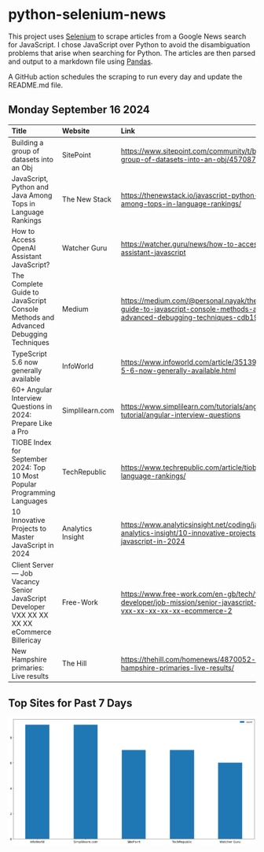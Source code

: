 # python-selenium-news

This project uses [Selenium](https://www.seleniumhq.org/) to scrape articles from a Google News search for JavaScript.
I chose JavaScript over Python to avoid the disambiguation problems that arise when searching for Python.
The articles are then parsed and output to a markdown file using [Pandas](https://pandas.pydata.org/).

A GitHub action schedules the scraping to run every day and update the README.md file.

## Monday September 16 2024


| Title                                                                                        | Website           | Link                                                                                                                               |
|:---------------------------------------------------------------------------------------------|:------------------|:-----------------------------------------------------------------------------------------------------------------------------------|
| Building a group of datasets into an Obj                                                     | SitePoint         | https://www.sitepoint.com/community/t/building-a-group-of-datasets-into-an-obj/457087                                              |
| JavaScript, Python and Java Among Tops in Language Rankings                                  | The New Stack     | https://thenewstack.io/javascript-python-and-java-among-tops-in-language-rankings/                                                 |
| How to Access OpenAI Assistant JavaScript?                                                   | Watcher Guru      | https://watcher.guru/news/how-to-access-openai-assistant-javascript                                                                |
| The Complete Guide to JavaScript Console Methods and Advanced Debugging Techniques           | Medium            | https://medium.com/@personal.nayak/the-complete-guide-to-javascript-console-methods-and-advanced-debugging-techniques-cdb196c25e37 |
| TypeScript 5.6 now generally available                                                       | InfoWorld         | https://www.infoworld.com/article/3513917/typescript-5-6-now-generally-available.html                                              |
| 60+ Angular Interview Questions in 2024: Prepare Like a Pro                                  | Simplilearn.com   | https://www.simplilearn.com/tutorials/angular-tutorial/angular-interview-questions                                                 |
| TIOBE Index for September 2024: Top 10 Most Popular Programming Languages                    | TechRepublic      | https://www.techrepublic.com/article/tiobe-index-language-rankings/                                                                |
| 10 Innovative Projects to Master JavaScript in 2024                                          | Analytics Insight | https://www.analyticsinsight.net/coding/javascript-analytics-insight/10-innovative-projects-to-master-javascript-in-2024           |
| Client Server — Job Vacancy Senior JavaScript Developer VXX XX XX XX XX eCommerce Billericay | Free-Work         | https://www.free-work.com/en-gb/tech/front-end-developer/job-mission/senior-javascript-developer-vxx-xx-xx-xx-xx-ecommerce-2       |
| New Hampshire primaries: Live results                                                        | The Hill          | https://thehill.com/homenews/4870052-new-hampshire-primaries-live-results/                                                         |
## Top Sites for Past 7 Days

![Graph of Top Sites](https://raw.githubusercontent.com/dan-mba/python-selenium-news/main/last-week.png)
